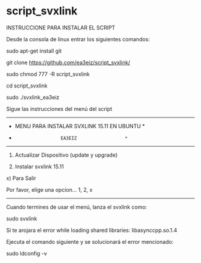 # script_svxlink
INSTRUCCIONE PARA INSTALAR EL SCRIPT

Desde la consola de linux entrar los siguientes comandos:

sudo apt-get install git

git clone https://github.com/ea3eiz/script_svxlink/

sudo chmod 777 -R script_svxlink

cd script_svxlink

sudo ./svxlink_ea3eiz

Sigue las instrucciones del menú del script




   ************************************************
   *  MENU PARA INSTALAR SVXLINK 15.11 EN UBUNTU  *
   *                      EA3EIZ                  *
   ************************************************

   1) Actualizar Dispositivo (update y upgrade)
   
   2) Instalar svxlink 15.11

   x)  Para Salir

   Por favor, elige una opcion... 1, 2, x
   
----------------------------------------------------




Cuando termines de usar el menú, lanza el svxlink como:

sudo svxlink

Si te arojara el error while loading shared libraries: libasynccpp.so.1.4

Ejecuta el comando siguiente y se solucionará el error mencionado:

sudo ldconfig -v


